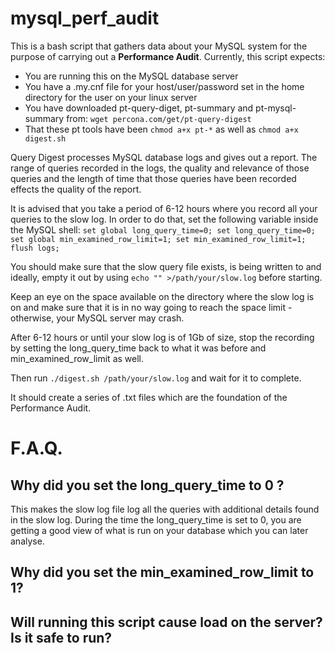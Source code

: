 # mysql_perf_audit

This is a bash script that gathers data about your MySQL system for the purpose of carrying out a **Performance Audit**.
Currently, this script expects:
* You are running this on the MySQL database server
* You have a .my.cnf file for your host/user/password set in the home directory for the user on your linux server
* You have downloaded pt-query-diget, pt-summary and pt-mysql-summary from: ```wget percona.com/get/pt-query-digest```
* That these pt tools have been ```chmod a+x pt-*``` as well as ```chmod a+x digest.sh```

Query Digest processes MySQL database logs and gives out a report.
The range of queries recorded in the logs, the quality and relevance of those queries and the length of time that those queries have been recorded effects the quality of the report.

It is advised that you take a period of 6-12 hours where you record all your queries to the slow log.
In order to do that, set the following variable inside the MySQL shell:
```set global long_query_time=0; set long_query_time=0; set global min_examined_row_limit=1; set min_examined_row_limit=1; flush logs;```

You should make sure that the slow query file exists, is being written to 
and ideally, empty it out by using ```echo "" >/path/your/slow.log``` before starting.

Keep an eye on the space available on the directory where the slow log is on and make sure that it is in no way going to reach the space limit - otherwise, your MySQL server may crash.

After 6-12 hours or until your slow log is of 1Gb of size, stop the recording by setting the long_query_time back to what it was before and min_examined_row_limit as well.

Then run ```./digest.sh /path/your/slow.log``` and wait for it to complete.

It should create a series of .txt files which are the foundation of the Performance Audit.


# F.A.Q.
## Why did you set the long_query_time to 0 ?
This makes the slow log file log all the queries with additional details found in the slow log. 
During the time the long_query_time is set to 0, you are getting a good view of what is run on your database which you can later analyse.

## Why did you set the min_examined_row_limit to 1?

## Will running this script cause load on the server? Is it safe to run?

